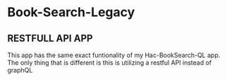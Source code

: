 # Book-Search-Legacy

## RESTFULL API APP

<p>This app has the same exact funtionality of my Hac-BookSearch-QL app. </br>
The only thing that is different is this is utilizing a restful API instead of graphQL</p>
